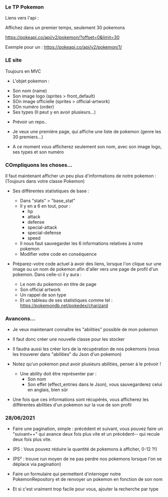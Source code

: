 
### Le TP Pokemon

Liens vers l'api :

Affichez dans un premier temps, seulement 30 pokemons

https://pokeapi.co/api/v2/pokemon/?offset=0&limit=30

Exemple pour un :
https://pokeapi.co/api/v2/pokemon/1/

### LE site

Toujours en MVC

- L'objet pokemon :
* Son nom (name)
* Son image logo (sprites > front_default)
* SOn image officielle (sprites > official-artwork)
* SOn numéro (order)
* Ses types (Il peut y en avoir plusieurs...)
- Prévoir un repo..

- Je veux une première page, qui affiche une liste de pokemon (genre les 30 premiers...)
- A ce moment vous afficherez seulement son nom, avec son image logo, ses types et son numéro


### COmpliquons les choses...

Il faut maintenant afficher un peu plus d'informations de notre pokemon :
(Toujours dans votre classe Pokemon)
* Ses différentes statistiques de base :
    * Dans "stats" > "base_stat"
    * Il y en a 6 en tout, pour :
        * hp
        * attack
        * defense
        * special-attack
        * special-defense
        * speed
    * Il nous faut sauvegarder les 6 informations relatives à notre pokemon
    * Modifier votre code en conséquence

* Préparez-votre code actuel à avoir des liens, lorsque l'on clique sur une image ou un nom de pokemon
    afin d'aller vers une page de profil d'un pokemon. Dans celle-ci il y aura :
    * Le nom du pokemon en titre de page
    * Son official artwork
    * Un rappel de son type
    * Et un tableau de ses statistiques comme tel : https://pokemondb.net/pokedex/charizard
    
### Avancons...

* Je veux maintenant connaître les "abilities" possible de mon pokemon
* Il faut donc créer une nouvelle classe pour les stocker
* Il faudra aussi les créer lors de la récupération de nos pokemons
  (vous les trouverer dans "abilities" du Json d'un pokemon)
* Notez qu'un pokemon peut avoir plusieurs abilities, penser à le prévoir !
    * Une ability doit être représenter par :
        * Son nom
        * Son effet (effect_entries dans le Json), vous sauvegarderez celui en anglais, bien sûr
    
* Une fois que ces informations sont récupérés, vous afficherez les différentes abilities d'un pokemon sur la vue de son profil

### 28/06/2021 

* Faire une pagination, simple : précédent et suivant, vous pouvez faire un "suivant++" qui avance deux fois plus vite et un précédent-- qui recule deux fois plus vite.
* (PS : Vous pouvez réduire la quantité de pokemons à afficher, 0-12 ?!)


* (PS² : trouve run moyen de ne pas perdre nos pokemons lorsque l'on se déplace via pagination)
* Faire un formulaire qui permettent d'interroger notre PokemonRepository et de renvoyer un pokemon en fonction de son nom
* Et si c'est vraiment trop facile pour vous, ajouter la recherche par type



        



